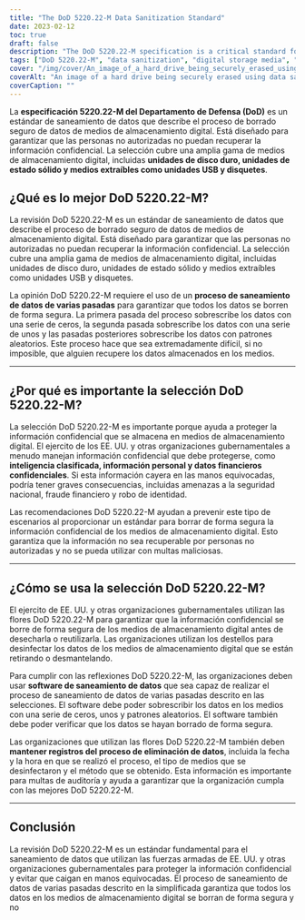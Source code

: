 ```yaml
---
title: "The DoD 5220.22-M Data Sanitization Standard"
date: 2023-02-12
toc: true
draft: false
description: "The DoD 5220.22-M specification is a critical standard for securely erasing sensitive information from digital storage media, widely used by the U.S. military and government organizations."
tags: ["DoD 5220.22-M", "data sanitization", "digital storage media", "U.S. military", "government organizations", "sensitive information", "security", "data erasure", "multi-pass process", "ECE method"]
cover: "/img/cover/An_image_of_a_hard_drive_being_securely_erased_using_data.png"
coverAlt: "An image of a hard drive being securely erased using data sanitization software, with a padlock or a shield symbolizing security in the foreground"
coverCaption: ""
---
```


 La **especificación 5220.22-M del Departamento de Defensa (DoD)** es un estándar de saneamiento de datos que describe el proceso de borrado seguro de datos de medios de almacenamiento digital. Está diseñado para garantizar que las personas no autorizadas no puedan recuperar la información confidencial. La selección cubre una amplia gama de medios de almacenamiento digital, incluidas **unidades de disco duro, unidades de estado sólido y medios extraíbles como unidades USB y disquetes**.  ## ¿Qué es lo mejor DoD 5220.22-M?  La revisión DoD 5220.22-M es un estándar de saneamiento de datos que describe el proceso de borrado seguro de datos de medios de almacenamiento digital. Está diseñado para garantizar que las personas no autorizadas no puedan recuperar la información confidencial. La selección cubre una amplia gama de medios de almacenamiento digital, incluidas unidades de disco duro, unidades de estado sólido y medios extraíbles como unidades USB y disquetes.  La opinión DoD 5220.22-M requiere el uso de un **proceso de saneamiento de datos de varias pasadas** para garantizar que todos los datos se borren de forma segura. La primera pasada del proceso sobrescribe los datos con una serie de ceros, la segunda pasada sobrescribe los datos con una serie de unos y las pasadas posteriores sobrescribe los datos con patrones aleatorios. Este proceso hace que sea extremadamente difícil, si no imposible, que alguien recupere los datos almacenados en los medios.  ______  ## ¿Por qué es importante la selección DoD 5220.22-M?  La selección DoD 5220.22-M es importante porque ayuda a proteger la información confidencial que se almacena en medios de almacenamiento digital. El ejercito de los EE. UU. y otras organizaciones gubernamentales a menudo manejan información confidencial que debe protegerse, como **inteligencia clasificada, información personal y datos financieros confidenciales**. Si esta información cayera en las manos equivocadas, podría tener graves consecuencias, incluidas amenazas a la seguridad nacional, fraude financiero y robo de identidad.  Las recomendaciones DoD 5220.22-M ayudan a prevenir este tipo de escenarios al proporcionar un estándar para borrar de forma segura la información confidencial de los medios de almacenamiento digital. Esto garantiza que la información no sea recuperable por personas no autorizadas y no se pueda utilizar con multas maliciosas.  ______  ## ¿Cómo se usa la selección DoD 5220.22-M?  El ejercito de EE. UU. y otras organizaciones gubernamentales utilizan las flores DoD 5220.22-M para garantizar que la información confidencial se borre de forma segura de los medios de almacenamiento digital antes de desecharla o reutilizarla. Las organizaciones utilizan los destellos para desinfectar los datos de los medios de almacenamiento digital que se están retirando o desmantelando.  Para cumplir con las reflexiones DoD 5220.22-M, las organizaciones deben usar **software de saneamiento de datos** que sea capaz de realizar el proceso de saneamiento de datos de varias pasadas descrito en las selecciones. El software debe poder sobrescribir los datos en los medios con una serie de ceros, unos y patrones aleatorios. El software también debe poder verificar que los datos se hayan borrado de forma segura.  Las organizaciones que utilizan las flores DoD 5220.22-M también deben **mantener registros del proceso de eliminación de datos**, incluida la fecha y la hora en que se realizó el proceso, el tipo de medios que se desinfectaron y el método que se obtenido. Esta información es importante para multas de auditoría y ayuda a garantizar que la organización cumpla con las mejores DoD 5220.22-M.  ______  ## Conclusión  La revisión DoD 5220.22-M es un estándar fundamental para el saneamiento de datos que utilizan las fuerzas armadas de EE. UU. y otras organizaciones gubernamentales para proteger la información confidencial y evitar que caigan en manos equivocadas. El proceso de saneamiento de datos de varias pasadas descrito en la simplificada garantiza que todos los datos en los medios de almacenamiento digital se borran de forma segura y no